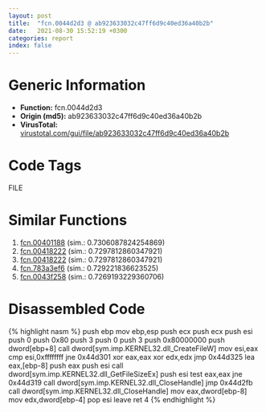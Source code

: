 ```yaml
---
layout: post
title:  "fcn.0044d2d3 @ ab923633032c47ff6d9c40ed36a40b2b"
date:   2021-08-30 15:52:19 +0300
categories: report
index: false
---
```


# Generic Information
- **Function:** fcn.0044d2d3
- **Origin (md5):** ab923633032c47ff6d9c40ed36a40b2b
- **VirusTotal:** [virustotal.com/gui/file/ab923633032c47ff6d9c40ed36a40b2b][virustotal_ref]

# Code Tags
<span class="tag" id="FILE">FILE</span>


# Similar Functions

1. [fcn.00401188][similar_1_ref] (sim.: 0.7306087824254869)
2. [fcn.00418222][similar_2_ref] (sim.: 0.7297812860347921)
3. [fcn.00418222][similar_3_ref] (sim.: 0.7297812860347921)
4. [fcn.783a3ef6][similar_4_ref] (sim.: 0.729221836623525)
5. [fcn.0043f258][similar_5_ref] (sim.: 0.7269193229360706)


# Disassembled Code

{% highlight nasm %}
push ebp
mov ebp,esp
push ecx
push ecx
push esi
push 0
push 0x80
push 3
push 0
push 3
push 0x80000000
push dword[ebp+8]
call dword[sym.imp.KERNEL32.dll_CreateFileW]
mov esi,eax
cmp esi,0xffffffff
jne 0x44d301
xor eax,eax
xor edx,edx
jmp 0x44d325
lea eax,[ebp-8]
push eax
push esi
call dword[sym.imp.KERNEL32.dll_GetFileSizeEx]
push esi
test eax,eax
jne 0x44d319
call dword[sym.imp.KERNEL32.dll_CloseHandle]
jmp 0x44d2fb
call dword[sym.imp.KERNEL32.dll_CloseHandle]
mov eax,dword[ebp-8]
mov edx,dword[ebp-4]
pop esi
leave 
ret 4
{% endhighlight %}


[similar_1_ref]: /report/fcn.00401188@ebf08d86df7e87eccb41dfc660766af7
[similar_2_ref]: /report/fcn.00418222@53687e619dcac7d709f306d061d8daeb
[similar_3_ref]: /report/fcn.00418222@ba5ec83721de3ca10b3c9583f3b2c6a1
[similar_4_ref]: /report/fcn.783a3ef6@ebea46c6b17785efc2ebcb24ad99656c
[similar_5_ref]: /report/fcn.0043f258@c3466bab32f3a73706b87b6042748ed4
[virustotal_ref]: https://www.virustotal.com/gui/file/ab923633032c47ff6d9c40ed36a40b2b